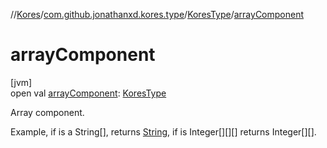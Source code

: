 //[Kores](../../../index.md)/[com.github.jonathanxd.kores.type](../index.md)/[KoresType](index.md)/[arrayComponent](array-component.md)

# arrayComponent

[jvm]\
open val [arrayComponent](array-component.md): [KoresType](index.md)

Array component.

Example, if is a String[], returns [String](https://kotlinlang.org/api/latest/jvm/stdlib/kotlin/-string/index.html), if is Integer[][][] returns Integer[][].
